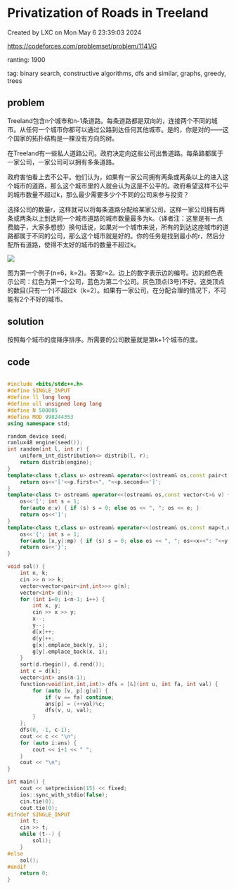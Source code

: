 # Privatization of Roads in Treeland

Created by LXC on Mon May  6 23:39:03 2024

https://codeforces.com/problemset/problem/1141/G

ranting: 1900

tag: binary search, constructive algorithms, dfs and similar, graphs, greedy, trees

## problem

Treeland包含n个城市和n-1条道路。每条道路都是双向的，连接两个不同的城市。从任何一个城市你都可以通过公路到达任何其他城市。是的，你是对的——这个国家的拓扑结构是一棵没有方向的树。

在Treeland有一些私人道路公司。政府决定向这些公司出售道路。每条路都属于一家公司，一家公司可以拥有多条道路。

政府害怕看上去不公平。他们认为，如果有一家公司拥有两条或两条以上的进入这个城市的道路，那么这个城市里的人就会认为这是不公平的。政府希望这样不公平的城市数量不超过k，那么最少需要多少个不同的公司来参与投资？

选择公司的数量r，这样就可以将每条道路分配给某家公司，这样一家公司拥有两条或两条以上到达同一个城市道路的城市数量最多为k。（译者注：这里是有一点费脑子，大家多想想）换句话说，如果对一个城市来说，所有的到达这座城市的道路都属于不同的公司，那么这个城市就是好的。你的任务是找到最小的r，然后分配所有道路，使得不太好的城市的数量不超过k。

![](https://cdn.luogu.org/upload/vjudge_pic/CF1141G/7d36299fe9125bdd92ab603e16bc3fe180559f7f.png)

图为第一个例子(n=6，k=2)。答案r=2。边上的数字表示边的编号。边的颜色表示公司：红色为第一个公司，蓝色为第二个公司。灰色顶点(3号)不好。这类顶点的数目(只有一个)不超过k（k=2）。如果有一家公司，在分配合理的情况下，不可能有2个不好的城市。

## solution

按照每个城市的度降序排序。所需要的公司数量就是第k+1个城市的度。


## code

``` cpp

#include <bits/stdc++.h>
#define SINGLE_INPUT
#define ll long long
#define ull unsigned long long
#define N 500005
#define MOD 998244353
using namespace std;

random_device seed;
ranlux48 engine(seed());
int random(int l, int r) {
    uniform_int_distribution<> distrib(l, r);
    return distrib(engine);
}
template<class t,class u> ostream& operator<<(ostream& os,const pair<t,u>& p) {
    return os<<'['<<p.first<<", "<<p.second<<']';
}
template<class t> ostream& operator<<(ostream& os,const vector<t>& v) {
    os<<'['; int s = 1;
    for(auto e:v) { if (s) s = 0; else os << ", "; os << e; }
    return os<<']';
}
template<class t,class u> ostream& operator<<(ostream& os,const map<t,u>& mp){
    os<<'{'; int s = 1;
    for(auto [x,y]:mp) { if (s) s = 0; else os << ", "; os<<x<<": "<<y; }
    return os<<'}';
}

void sol() {
    int n, k;
    cin >> n >> k;
    vector<vector<pair<int,int>>> g(n);
    vector<int> d(n);
    for (int i=0; i<n-1; i++) {
        int x, y;
        cin >> x >> y;
        x--;
        y--;
        d[x]++;
        d[y]++;
        g[x].emplace_back(y, i);
        g[y].emplace_back(x, i);
    }
    sort(d.rbegin(), d.rend());
    int c = d[k];
    vector<int> ans(n-1);
    function<void(int,int,int)> dfs = [&](int u, int fa, int val) {
        for (auto [v, p]:g[u]) {
            if (v == fa) continue;
            ans[p] = (++val)%c;
            dfs(v, u, val);
        }
    };
    dfs(0, -1, c-1);
    cout << c << "\n";
    for (auto i:ans) {
        cout << i+1 << " ";
    }
    cout << "\n";
}

int main() {
    cout << setprecision(15) << fixed;
    ios::sync_with_stdio(false);
    cin.tie(0);
    cout.tie(0);
#ifndef SINGLE_INPUT
    int t;
    cin >> t;
    while (t--) {
        sol();
    }
#else
    sol();
#endif
    return 0;
}

```
